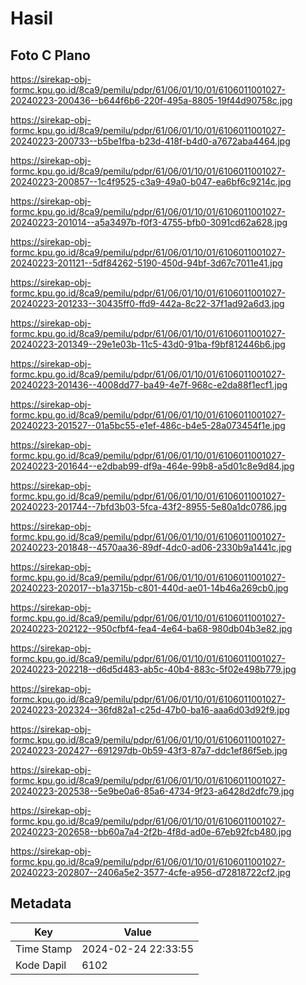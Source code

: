 # Hasil

## Foto C Plano

https://sirekap-obj-formc.kpu.go.id/8ca9/pemilu/pdpr/61/06/01/10/01/6106011001027-20240223-200436--b644f6b6-220f-495a-8805-19f44d90758c.jpg

https://sirekap-obj-formc.kpu.go.id/8ca9/pemilu/pdpr/61/06/01/10/01/6106011001027-20240223-200733--b5be1fba-b23d-418f-b4d0-a7672aba4464.jpg

https://sirekap-obj-formc.kpu.go.id/8ca9/pemilu/pdpr/61/06/01/10/01/6106011001027-20240223-200857--1c4f9525-c3a9-49a0-b047-ea6bf6c9214c.jpg

https://sirekap-obj-formc.kpu.go.id/8ca9/pemilu/pdpr/61/06/01/10/01/6106011001027-20240223-201014--a5a3497b-f0f3-4755-bfb0-3091cd62a628.jpg

https://sirekap-obj-formc.kpu.go.id/8ca9/pemilu/pdpr/61/06/01/10/01/6106011001027-20240223-201121--5df84262-5190-450d-94bf-3d67c7011e41.jpg

https://sirekap-obj-formc.kpu.go.id/8ca9/pemilu/pdpr/61/06/01/10/01/6106011001027-20240223-201233--30435ff0-ffd9-442a-8c22-37f1ad92a6d3.jpg

https://sirekap-obj-formc.kpu.go.id/8ca9/pemilu/pdpr/61/06/01/10/01/6106011001027-20240223-201349--29e1e03b-11c5-43d0-91ba-f9bf812446b6.jpg

https://sirekap-obj-formc.kpu.go.id/8ca9/pemilu/pdpr/61/06/01/10/01/6106011001027-20240223-201436--4008dd77-ba49-4e7f-968c-e2da88f1ecf1.jpg

https://sirekap-obj-formc.kpu.go.id/8ca9/pemilu/pdpr/61/06/01/10/01/6106011001027-20240223-201527--01a5bc55-e1ef-486c-b4e5-28a073454f1e.jpg

https://sirekap-obj-formc.kpu.go.id/8ca9/pemilu/pdpr/61/06/01/10/01/6106011001027-20240223-201644--e2dbab99-df9a-464e-99b8-a5d01c8e9d84.jpg

https://sirekap-obj-formc.kpu.go.id/8ca9/pemilu/pdpr/61/06/01/10/01/6106011001027-20240223-201744--7bfd3b03-5fca-43f2-8955-5e80a1dc0786.jpg

https://sirekap-obj-formc.kpu.go.id/8ca9/pemilu/pdpr/61/06/01/10/01/6106011001027-20240223-201848--4570aa36-89df-4dc0-ad06-2330b9a1441c.jpg

https://sirekap-obj-formc.kpu.go.id/8ca9/pemilu/pdpr/61/06/01/10/01/6106011001027-20240223-202017--b1a3715b-c801-440d-ae01-14b46a269cb0.jpg

https://sirekap-obj-formc.kpu.go.id/8ca9/pemilu/pdpr/61/06/01/10/01/6106011001027-20240223-202122--950cfbf4-fea4-4e64-ba68-980db04b3e82.jpg

https://sirekap-obj-formc.kpu.go.id/8ca9/pemilu/pdpr/61/06/01/10/01/6106011001027-20240223-202218--d6d5d483-ab5c-40b4-883c-5f02e498b779.jpg

https://sirekap-obj-formc.kpu.go.id/8ca9/pemilu/pdpr/61/06/01/10/01/6106011001027-20240223-202324--36fd82a1-c25d-47b0-ba16-aaa6d03d92f9.jpg

https://sirekap-obj-formc.kpu.go.id/8ca9/pemilu/pdpr/61/06/01/10/01/6106011001027-20240223-202427--691297db-0b59-43f3-87a7-ddc1ef86f5eb.jpg

https://sirekap-obj-formc.kpu.go.id/8ca9/pemilu/pdpr/61/06/01/10/01/6106011001027-20240223-202538--5e9be0a6-85a6-4734-9f23-a6428d2dfc79.jpg

https://sirekap-obj-formc.kpu.go.id/8ca9/pemilu/pdpr/61/06/01/10/01/6106011001027-20240223-202658--bb60a7a4-2f2b-4f8d-ad0e-67eb92fcb480.jpg

https://sirekap-obj-formc.kpu.go.id/8ca9/pemilu/pdpr/61/06/01/10/01/6106011001027-20240223-202807--2406a5e2-3577-4cfe-a956-d72818722cf2.jpg


## Metadata

| Key        | Value               |
| ---------- | ------------------- |
| Time Stamp | 2024-02-24 22:33:55 |
| Kode Dapil | 6102                |



